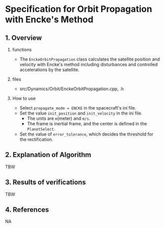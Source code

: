 # Specification for Orbit Propagation with Encke's Method

## 1.  Overview

1. functions
   - The `EnckeOrbitPropagation` class calculates the satellite position and velocity with Encke's method including disturbances and controlled accelerations by the satellite.

2. files
   - src/Dynamics/Orbit/EnckeOrbitPropagation.cpp, .h

3. How to use
   - Select `propagate_mode = ENCKE` in the spacecraft's ini file.
   - Set the value `init_position` and `init_velocity` in the ini file.
     - The units are `m`(meter) and `m/s`.
     - The frame is inertial frame, and the center is defined in the `PlanetSelect`.
   - Set the value of `error_tolerance`, which decides the threshold for the rectification.

## 2. Explanation of Algorithm
TBW

## 3. Results of verifications
TBW

## 4. References
NA
